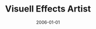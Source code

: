 ---
date: 2006-01-01
year: 2006-2008
title: Visuell Effects Artist
project: Film & TV
customer: Chris Creatures
description: Started as an intern, and continued to work for a little over 2 years as VFX artist. My main focus was on simulation for cloth, muscles and water. The required programming skills for those simulations led to the decision to study computer science afterwards.
projectLink: ChrisCreatures
projectLinkSrc: http://www.chriscreatures.com/
vimeo: "https://player.vimeo.com/video/40504539?badge=0&amp;autopause=0&amp;player_id=0&amp;app_id=58479"
tagGroup: 
    - project 
    - career
    - other
---